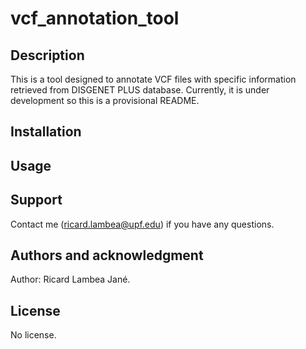 # vcf_annotation_tool



## Description
This is a tool designed to annotate VCF files with specific information retrieved from DISGENET PLUS database.
Currently, it is under development so this is a provisional README.


## Installation


## Usage


## Support
Contact me (ricard.lambea@upf.edu) if you have any questions.

## Authors and acknowledgment
Author: Ricard Lambea Jané.

## License
No license.
